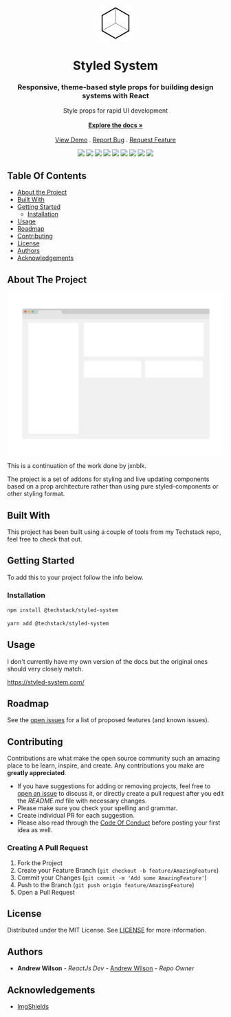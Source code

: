<br/>
<p align="center">
  <a href="https://github.com/The-Code-Monkey/styled-system">
    <img src="image.png" alt="Logo" width="80" height="80">
  </a>
  
  <h1 align="center">Styled System</h1>

  <h3 align="center">Responsive, theme-based style props for building design systems with React</h3>

  <p align="center">
    Style props for rapid UI development
    <br/>
    <br/>
    <a href="https://github.com/The-Code-Monkey/styled-system"><strong>Explore the docs »</strong></a>
    <br/>
    <br/>
    <a href="https://github.com/The-Code-Monkey/styled-system">View Demo</a>
    .
    <a href="https://github.com/The-Code-Monkey/styled-system/issues">Report Bug</a>
    .
    <a href="https://github.com/The-Code-Monkey/styled-system/issues">Request Feature</a>
  </p>
</p>

<div display="flex" align="center">
  <img src="https://img.shields.io/codefactor/grade/github/the-code-monkey/styled-system?style=for-the-badge" />
  <img src="https://img.shields.io/github/checks-status/the-code-monkey/styled-system/main?style=for-the-badge" />
  <img src="https://img.shields.io/npm/dm/@techstack/styled-system?style=for-the-badge" />
  <img src="https://img.shields.io/github/issues-raw/the-code-monkey/styled-system?style=for-the-badge" />
  <img src="https://img.shields.io/github/issues-pr/the-code-monkey/styled-system?style=for-the-badge" />
  <img src="https://img.shields.io/github/license/the-code-monkey/styled-system?style=for-the-badge" />
  <img src="https://img.shields.io/github/stars/the-code-monkey/styled-system?style=for-the-badge" />
  <img src="https://img.shields.io/npm/v/@techstack/styled-system?style=for-the-badge" />
  <img src="https://img.shields.io/github/commit-activity/m/the-code-monkey/styled-system?style=for-the-badge" />
</div>

## Table Of Contents

* [About the Project](#about-the-project)
* [Built With](#built-with)
* [Getting Started](#getting-started)
  * [Installation](#installation)
* [Usage](#usage)
* [Roadmap](#roadmap)
* [Contributing](#contributing)
* [License](#license)
* [Authors](#authors)
* [Acknowledgements](#acknowledgements)

## About The Project

![Screen Shot](images/image.png)

This is a continuation of the work done by jxnblk.

The project is a set of addons for styling and live updating components based on a prop architecture rather than using pure styled-components or other styling format.

## Built With

This project has been built using a couple of tools from my Techstack repo, feel free to check that out.

## Getting Started

To add this to your project follow the info below.

### Installation

```sh
npm install @techstack/styled-system
```

```sh
yarn add @techstack/styled-system
```

## Usage

I don't currently have my own version of the docs but the original ones should very closely match.

https://styled-system.com/

## Roadmap

See the [open issues](https://github.com/The-Code-Monkey/styled-system/issues) for a list of proposed features (and known issues).

## Contributing

Contributions are what make the open source community such an amazing place to be learn, inspire, and create. Any contributions you make are **greatly appreciated**.
* If you have suggestions for adding or removing projects, feel free to [open an issue](https://github.com/The-Code-Monkey/styled-system/issues/new) to discuss it, or directly create a pull request after you edit the *README.md* file with necessary changes.
* Please make sure you check your spelling and grammar.
* Create individual PR for each suggestion.
* Please also read through the [Code Of Conduct](https://github.com/The-Code-Monkey/styled-system/blob/main/CODE_OF_CONDUCT.md) before posting your first idea as well.

### Creating A Pull Request

1. Fork the Project
2. Create your Feature Branch (`git checkout -b feature/AmazingFeature`)
3. Commit your Changes (`git commit -m 'Add some AmazingFeature'`)
4. Push to the Branch (`git push origin feature/AmazingFeature`)
5. Open a Pull Request

## License

Distributed under the MIT License. See [LICENSE](https://github.com/The-Code-Monkey/styled-system/blob/main/LICENSE.md) for more information.

## Authors

* **Andrew Wilson** - *ReactJs Dev* - [Andrew Wilson](https://github.com/The-Code-Monkey/) - *Repo Owner*

## Acknowledgements

* [ImgShields](https://shields.io/)
